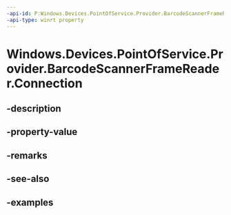 ```yaml
---
-api-id: P:Windows.Devices.PointOfService.Provider.BarcodeScannerFrameReader.Connection
-api-type: winrt property
---
```


<!-- Property syntax.
public BarcodeScannerProviderConnection Connection { get; }
-->

# Windows.Devices.PointOfService.Provider.BarcodeScannerFrameReader.Connection

## -description

## -property-value

## -remarks

## -see-also

## -examples

